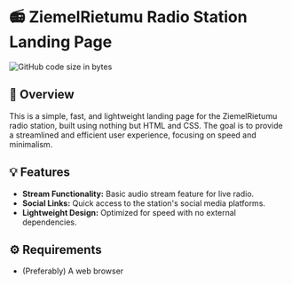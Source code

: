# 📻 ZiemelRietumu Radio Station Landing Page

![GitHub code size in bytes](https://img.shields.io/github/languages/code-size/garrywashere/ziemelrietumu-radio)

## 👀 Overview

This is a simple, fast, and lightweight landing page for the ZiemelRietumu radio station, built using nothing but HTML and CSS. The goal is to provide a streamlined and efficient user experience, focusing on speed and minimalism.

## 💡 Features

- **Stream Functionality:** Basic audio stream feature for live radio.
- **Social Links:** Quick access to the station's social media platforms.
- **Lightweight Design:** Optimized for speed with no external dependencies.

## ⚙️ Requirements

- (Preferably) A web browser
